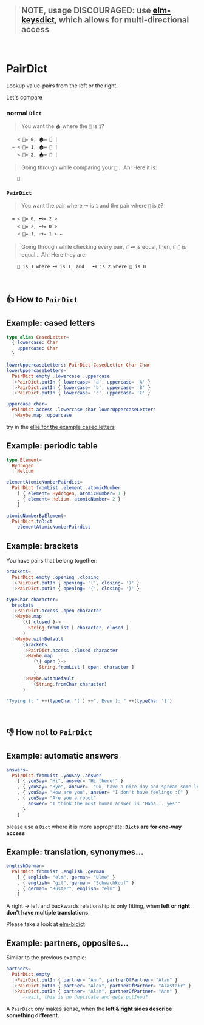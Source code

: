 > ## NOTE, usage DISCOURAGED: use [elm-keysdict](https://github.com/indique/elm-keysdict), which allows for multi-directional access

&nbsp;

# PairDict
Lookup value-pairs from the left or the right.

Let's compare


### normal `Dict`

> You want the `🏠` where the `🔑` is `1`?

        < 🔑= 0, 🏠= 🌳 |
      → < 🔑= 1, 🏠= 🍐 |
        < 🔑= 2, 🏠= 🍐 |

> Going through while comparing your `🔑`... Ah! Here it is:

        🍐

### `PairDict`

> You want the pair where `🗝️` is `1` and the pair where `🔑` is `0`?

      → < 🔑= 0, 🗝️= 2 >
        < 🔑= 2, 🗝️= 0 >
        < 🔑= 1, 🗝️= 1 > ←

> Going through while checking every pair, if `🗝️` is equal, then, if `🔑` is equal... Ah! Here they are:

        🔑 is 1 where 🗝️ is 1  and   🗝️ is 2 where 🔑 is 0

&nbsp;


## 👍 How to `PairDict`

## Example: cased letters
```elm
type alias CasedLetter=
  { lowercase: Char
  , uppercase: Char
  }

lowerUppercaseLetters: PairDict CasedLetter Char Char
lowerUppercaseLetters=
  PairDict.empty .lowercase .uppercase
  |>PairDict.putIn { lowercase= 'a', uppercase= 'A' }
  |>PairDict.putIn { lowercase= 'b', uppercase= 'B' }
  |>PairDict.putIn { lowercase= 'c', uppercase= 'C' }

uppercase char=
  PairDict.access .lowercase char lowerUppercaseLetters
  |>Maybe.map .uppercase
```
try in the [ellie for the example cased letters](https://ellie-app.com/bQtcqGFXrgza1)

## Example: periodic table

```elm
type Element=
  Hydrogen
  | Helium

elementAtomicNumberPairdict=
  PairDict.fromList .element .atomicNumber
    [ { element= Hydrogen, atomicNumber= 1 }
    , { element= Helium, atomicNumber= 2 }
    ]

atomicNumberByElement=
  PairDict.toDict
    elementAtomicNumberPairdict
```

## Example: brackets
You have pairs that belong together:
```elm
brackets=
  PairDict.empty .opening .closing
  |>PairDict.putIn { opening= '(', closing= ')' }
  |>PairDict.putIn { opening= '{', closing= '}' }

typeChar character=
  brackets
  |>PairDict.access .open character
  |>Maybe.map
      (\{ closed }->
        String.fromList [ character, closed ]
      )
  |>Maybe.withDefault
      (brackets
      |>PairDict.access .closed character
      |>Maybe.map
          (\{ open }->
            String.fromList [ open, character ]
          )
      |>Maybe.withDefault
          (String.fromChar character)
      )

"Typing (: " ++(typeChar '(') ++". Even }: " ++(typeChar '}')
```
&nbsp;


## 👎 How not to `PairDict`

## Example: automatic answers
```elm
answers=
  PairDict.fromList .youSay .answer
    [ { youSay= "Hi", answer= "Hi there!" }
    , { youSay= "Bye", answer=  "Ok, have a nice day and spread some love." }
    , { youSay= "How are you", answer= "I don't have feelings :(" }
    , { youSay= "Are you a robot"
      , answer= "I think the most human answer is 'Haha... yes'"
      }
    ]
```
please use a `Dict` where it is more appropriate: **`Dict`s are for one-way access**

## Example: translation, synonymes...
```elm
englishGerman=
  PairDict.fromList .english .german
    [ { english= "elm", german= "Ulme" }
    , { english= "git", german= "Schwachkopf" }
    , { german= "Rüster", english= "elm" }
    ]
```
A right → left and backwards relationship is only fitting,
when **left or right don't have multiple translations**.

Please take a look at [elm-bidict](https://github.com/Janiczek/elm-bidict)

## Example: partners, opposites...

Similar to the previous example:
```elm
partners=
  PairDict.empty
  |>PairDict.putIn { partner= "Ann", partnerOfPartner= "Alan" }
  |>PairDict.putIn { partner= "Alex", partnerOfPartner= "Alastair" }
  |>PairDict.putIn { partner= "Alan", partnerOfPartner= "Ann" }
      --wait, this is no duplicate and gets putIned?
```
A `PairDict` ony makes sense, when the **left & right sides describe something different**.
